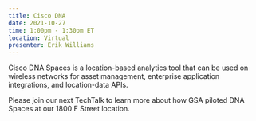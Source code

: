 ```yaml
---
title: Cisco DNA
date: 2021-10-27
time: 1:00pm - 1:30pm ET
location: Virtual
presenter: Erik Williams
---
```

<!--StartFragment-->

Cisco DNA Spaces is a location-based analytics tool that can be used on wireless networks for asset management, enterprise application integrations, and location-data APIs. 

Please join our next TechTalk to learn more about how GSA piloted DNA Spaces at our 1800 F Street location.

<!--EndFragment-->
